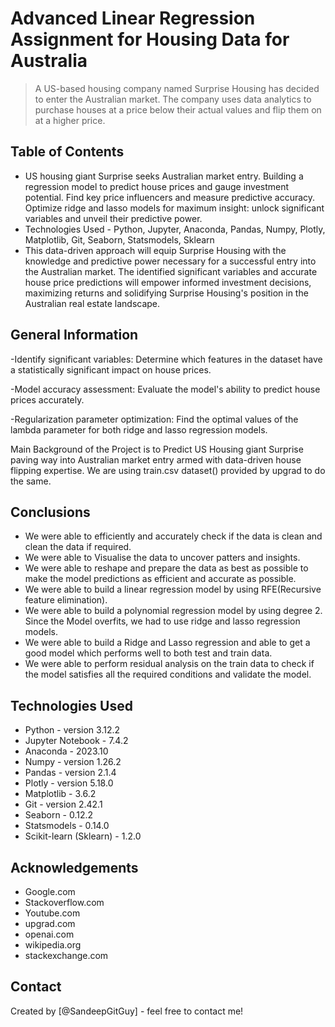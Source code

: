 # Advanced Linear Regression Assignment for Housing Data for Australia
> A US-based housing company named Surprise Housing has decided to enter the Australian market. The company uses data analytics to purchase houses at a price below their actual values and flip them on at a higher price.


## Table of Contents
* US housing giant Surprise seeks Australian market entry. Building a regression model to predict house prices and gauge investment potential. Find key price influencers and measure predictive accuracy. Optimize ridge and lasso models for maximum insight: unlock significant variables and unveil their predictive power. 
* Technologies Used - Python, Jupyter, Anaconda, Pandas, Numpy, Plotly, Matplotlib, Git, Seaborn, Statsmodels, Sklearn
* This data-driven approach will equip Surprise Housing with the knowledge and predictive power necessary for a successful entry into the Australian market. The identified significant variables and accurate house price predictions will empower informed investment decisions, maximizing returns and solidifying Surprise Housing's position in the Australian real estate landscape.

## General Information
-Identify significant variables: Determine which features in the dataset have a statistically significant impact on house prices.

-Model accuracy assessment: Evaluate the model's ability to predict house prices accurately.

-Regularization parameter optimization: Find the optimal values of the lambda parameter for both ridge and lasso regression models.

Main Background of the Project is to Predict US Housing giant Surprise paving way into  Australian market entry  armed with data-driven house flipping expertise.  We are using train.csv dataset() provided by upgrad to do the same.

## Conclusions
- We were able to efficiently and accurately check if the data is clean and clean the data if required.
- We were able to Visualise the data to uncover patters and insights.
- We were able to reshape and prepare the data as best as possible to make the model predictions as efficient and accurate as possible.
- We were able to build a linear regression model by using RFE(Recursive feature elimination).
- We were able to build a polynomial regression model by using degree 2. Since the Model overfits, we had to use ridge and lasso regression models.
- We were able to build a Ridge and Lasso regression and able to get a good model which performs well to both test and train data.
- We were able to perform residual analysis on the train data to check if the model satisfies all the required conditions and validate the model.


## Technologies Used
- Python - version 3.12.2
- Jupyter Notebook - 7.4.2
- Anaconda - 2023.10
- Numpy - version 1.26.2
- Pandas - version 2.1.4
- Plotly - version 5.18.0
- Matplotlib - 3.6.2
- Git - version 2.42.1
- Seaborn - 0.12.2
- Statsmodels - 0.14.0
- Scikit-learn (Sklearn) - 1.2.0



## Acknowledgements

- Google.com
- Stackoverflow.com
- Youtube.com
- upgrad.com
- openai.com
- wikipedia.org
- stackexchange.com


## Contact
Created by [@SandeepGitGuy] - feel free to contact me!
